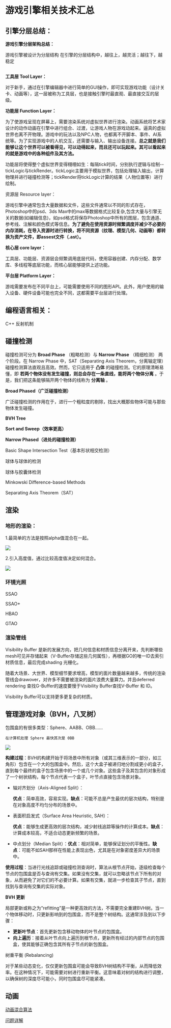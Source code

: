 # 游戏引擎相关技术汇总

## 引擎分层总结：

**游戏引擎分层架构总结：**

游戏引擎被设计为分层结构
在引擎的分层结构中，越往上，越灵活；越往下，越稳定

<img src="https://pic4.zhimg.com/80/v2-deae25a2de39da489391cf61e27bf799.png" title="" alt="" data-align="center">

**工具层 Tool Layer：**

对于新手，通过在引擎编辑器中进行简单的GUI操作，即可实现游戏功能（设计关卡、动画等），这一层被称为工具层，也是接触引擎时最直观、最直接交互的层级。

**功能层 Function Layer：**

为了使游戏呈现在屏幕上，需要渲染系统对虚拟世界进行渲染。动画系统将艺术家设计的动作动画在引擎中进行组合、过渡，让游戏人物在游戏动起来。逼真的虚拟世界也离不开物理。游戏中的玩法以及NPC人物，也都离不开脚本、事件、AI系统等。为了实现游戏中的人机交互，还需要与输入、输出设备连接。**总之就是我们能够让这个世界可以被看得见，可以动得起来，而且还可以玩起来。其可以看起来的就是游戏中的各种组件及其方法。**

功能层将使得整个虚拟世界变得栩栩如生：每隔tick时间，分别执行逻辑与绘制--tickLogic与tickRender。tickLogic主要用于模拟世界，包括处理输入输出，计算物理并进行碰撞检测等；tickRender将tickLogic计算的结果（人物位置等）进行绘制。

资源层 Resource layer：

游戏引擎中通常包含大量数据和文件，这些文件通常以不同的形式存在，Photoshop中的psd、3ds Max中的max等数据格式比较复杂,包含大量与引擎无关的数据(如编辑信息)，如psd格式将保存Photoshop中所有的图层，包含通道、参考线、注解和颜色模式等信息。**为了避免在使用资源时频繁调度并减少不必要的内存消耗，在导入资源时进行转换，将不同资源（纹理、模型几何、动画等）都转换为资产文件，即assest文件（.ast）。**

**核心层 core layer：**

工具层、功能层、资源层会频繁调用底层代码，使用容器创建、内存分配、数学库、多线程等底层功能，而核心层能够提供上述功能。

**平台层 Platform Layer：**

游戏需要发布在不同平台上，可能需要使用不同的图形API。此外，用户使用的输入设备、硬件设备可能也完全不同，这都需要平台层进行处理。

## 编程语言相关：

C++ 反射机制

## 碰撞检测

碰撞检测可分为 **Broad Phase** （粗略检测）与 **Narrow Phase** （精细检测） 两个阶段。在 Narrow Phase 中，SAT（Separating Axis Theorem，分离轴定理）碰撞检测算法直观且高效。然而，它只适用于 **凸体** 的碰撞检测。它的原理清晰易懂，即 **若两个物体没有发生碰撞，则总会存在一条直线，能将两个物体分离** 。于是，我们把这条能够隔开两个物体的线称为 **分离轴** 。

**Broad Phased（广泛碰撞检测）**

广泛碰撞检测的作用在于，进行一个粗粒度的剔除，找出大概那些物体可能与那些物体发生碰撞。

**BVH Tree**

**Sort and Sweep（效率更高）**

**Narrow Phased（进处的碰撞检测）**

Basic Shape Intersection Test（基本形状相交检测）

球体与球体的检测

球体与胶囊体检测

Minkowski Difference-based Methods

Separating Axis Theorem（SAT）

## 渲染

### 地形的渲染：

1.最简单的方法是按照alpha值混合在一起。

![](https://pic1.zhimg.com/v2-c39d893392f19b76af9b62bbe10d38f0_r.jpg)

2.引入高度值，通过比较高度值决定如何混合。

![](https://pic4.zhimg.com/v2-5c0fc90d68df68280622987af9e56eab_r.jpg)

### 环镜光照

SSAO

SSAO+

HBAO

GTAO

### 渲染管线

Visibility Buffer 是新的发展方向，把几何信息和材质信息分离开来，先判断哪些mesh可见并存储起来（V-Buffer存储这些几何属性），再根据GO的唯一ID去索引材质信息，最后完成shading 光栅化。

随着大场景、大世界、模型细节要求增高，模型的面片数量越来越多，传统的渲染管线会drawover，对许多不需要被渲染的面片浪费大量算力。并且deferred rendering 查找G-Buffer的速度要慢于Visibility Buffer查找V-Buffer 和 ID。

Visibility Buffer可以支持更多更复杂的材质。

## 管理游戏对象（BVH，八叉树）

包围盒的有很多类型：Sphere、AABB、OBB……

```text
在计算机处理 Sphere 最快其次是 0BB
```

![](E:\各类文件\marktext\image\2023-12-19-19-17-50-image.png)

**构建过程**：BVH的构建开始于将场景中所有对象（或其三维表示的一部分，如三角形）包含在一个大的包围盒中。然后，这个大盒子被递归地分割成更小的盒子，直到每个最终的盒子包含场景中的一个或几个对象。这些盒子及其包含的对象形成了一个树状结构，每个节点代表一个盒子，叶节点直接包含场景对象。

* 轴对齐划分（Axis-Aligned Split）：

  **优点**：简单高效，容易实现。**缺点**：可能不总是产生最优的层次结构，特别是在对象高度不均匀分布的场景中。

* 表面积启发式（Surface Area Heuristic, SAH）：

  **优点**：能够生成更高效的层次结构，减少射线追踪等操作的计算成本。**缺点**：计算成本较高，不适合动态更新频繁的场景。

* 中点划分（Median Split）：**优点**：相对简单，能够保证划分的平衡性。**缺点**：可能不如SAH那样在性能上表现出色，尤其是在对象密度差异大的场景中。

**使用过程**：当进行光线追踪或碰撞检测查询时，算法从根节点开始，逐级检查每个节点的包围盒是否与查询有交集。如果没有交集，就可以忽略该节点下所有的对象，从而避免了对它们的不必要计算。如果有交集，就进一步检查其子节点，直到找到与查询有交集的实际对象。

**BVH 更新**

局部更新或称之为“refitting”是一种更高效的方法，不需要完全重建BVH树。当一个物体移动时，只更新影响到的包围盒，而不是整个树结构。这通常涉及到以下步骤：

- **更新叶节点**：首先更新包含移动物体的叶节点的包围盒。
- **向上遍历**：接着从叶节点向上遍历到根节点，更新所有经过的内部节点的包围盒，使其能够正确包含其所有子节点的新包围盒。

树重平衡 (Rebalancing)

对于某些动态变化，仅仅更新包围盒可能会导致BVH树结构不平衡，从而降低效率。在这种情况下，可能需要对树进行重新平衡。这意味着对树的结构进行调整，以确保树的深度尽可能小，同时包围盒尽可能紧凑。

## 动画

[动画混合算法](https://zhuanlan.zhihu.com/p/367418099?utm_id=0)



[问题详解](https://www.cnblogs.com/shushen/p/5987280.html)

